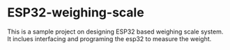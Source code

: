# ESP32-weighing-scale
This is a sample project on designing ESP32 based weighing scale system. It inclues interfacing and programing the esp32 to measure the weight.
